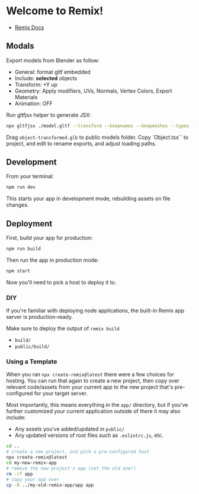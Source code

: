 # Welcome to Remix!

- [Remix Docs](https://remix.run/docs)

## Modals

Export models from Blender as follow:

- General: format gltf embedded
- Include: **selected** objects
- Transform: +Y up
- Geometry: Apply modifiers, UVs, Normals, Vertex Colors, Export Materials
- Animation: OFF

Run gltfjsx helper to generate JSX:

```sh
npx gltfjsx ./model.gltf --transform --keepnames --keepmeshes --types --simplify
```

Drag `object-transformed.glb` to public models folder.
Copy `Object.tsx`` to project, and edit to rename exports, and adjust loading paths.

## Development

From your terminal:

```sh
npm run dev
```

This starts your app in development mode, rebuilding assets on file changes.

## Deployment

First, build your app for production:

```sh
npm run build
```

Then run the app in production mode:

```sh
npm start
```

Now you'll need to pick a host to deploy it to.

### DIY

If you're familiar with deploying node applications, the built-in Remix app server is production-ready.

Make sure to deploy the output of `remix build`

- `build/`
- `public/build/`

### Using a Template

When you ran `npx create-remix@latest` there were a few choices for hosting. You can run that again to create a new project, then copy over relevant code/assets from your current app to the new project that's pre-configured for your target server.

Most importantly, this means everything in the `app/` directory, but if you've further customized your current application outside of there it may also include:

- Any assets you've added/updated in `public/`
- Any updated versions of root files such as `.eslintrc.js`, etc.

```sh
cd ..
# create a new project, and pick a pre-configured host
npx create-remix@latest
cd my-new-remix-app
# remove the new project's app (not the old one!)
rm -rf app
# copy your app over
cp -R ../my-old-remix-app/app app
```
